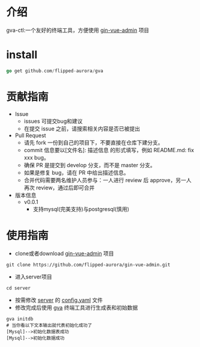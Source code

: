 # 介绍
gva-ctl:一个友好的终端工具，方便使用 [gin-vue-admin](https://github.com/flipped-aurora/gin-vue-admin) 项目

# install

```go
go get github.com/flipped-aurora/gva
``` 

# 贡献指南
- Issue
    - issues 可提交bug和建议
    - 在提交 issue 之前，请搜索相关内容是否已被提出
- Pull Request
    - 请先 fork 一份到自己的项目下，不要直接在仓库下建分支。
    - commit 信息要以[文件名]: 描述信息 的形式填写，例如 README.md: fix xxx bug。
    - 确保 PR 是提交到 develop 分支，而不是 master 分支。
    - 如果是修复 bug，请在 PR 中给出描述信息。
    - 合并代码需要两名维护人员参与：一人进行 review 后 approve，另一人再次 review，通过后即可合并
- 版本信息
    - v0.0.1
        - 支持mysql(完美支持)与postgresql(慎用)
        
# 使用指南
- clone或者download [gin-vue-admin](https://github.com/flipped-aurora/gin-vue-admin) 项目
```shell script
git clone https://github.com/flipped-aurora/gin-vue-admin.git
```
- 进入server项目
```shell script
cd server
```
- 按需修改 [server](https://github.com/flipped-aurora/gin-vue-admin/tree/master/server) 的 [config.yaml](https://github.com/flipped-aurora/gin-vue-admin/blob/master/server/config.yaml) 文件
- 修改完成后使用 [gva](#install) 终端工具进行生成表和初始数据
```shell script
gva initdb
# 当你看以下文本输出就代表初始化成功了
[Mysql]-->初始化数据表成功
[Mysql]-->初始化数据成功
```